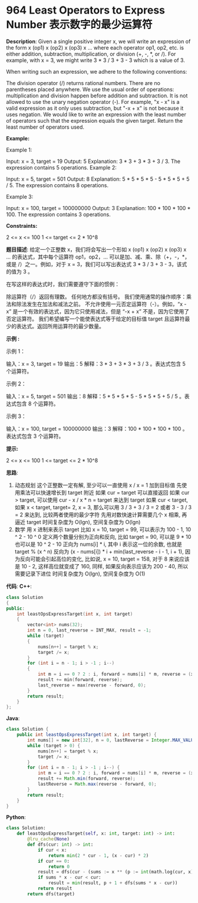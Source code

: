 # 964 Least Operators to Express Number 表示数字的最少运算符

__Description__:
Given a single positive integer x, we will write an expression of the form x (op1) x (op2) x (op3) x ... where each operator op1, op2, etc. is either addition, subtraction, multiplication, or division (+, -, \*, or /). For example, with x = 3, we might write 3 \* 3 / 3 + 3 - 3 which is a value of 3.

When writing such an expression, we adhere to the following conventions:

The division operator (/) returns rational numbers.
There are no parentheses placed anywhere.
We use the usual order of operations: multiplication and division happen before addition and subtraction.
It is not allowed to use the unary negation operator (-). For example, "x - x" is a valid expression as it only uses subtraction, but "-x + x" is not because it uses negation.
We would like to write an expression with the least number of operators such that the expression equals the given target. Return the least number of operators used.

__Example:__

Example 1:

Input: x = 3, target = 19
Output: 5
Explanation: 3 \* 3 + 3 \* 3 + 3 / 3.
The expression contains 5 operations.
Example 2:

Input: x = 5, target = 501
Output: 8
Explanation: 5 \* 5 \* 5 \* 5 - 5 \* 5 \* 5 + 5 / 5.
The expression contains 8 operations.

Example 3:

Input: x = 100, target = 100000000
Output: 3
Explanation: 100 \* 100 \* 100 * 100.
The expression contains 3 operations.

__Constraints:__

2 <= x <= 100
1 <= target <= 2 * 10^8

__题目描述__:
给定一个正整数 x，我们将会写出一个形如 x (op1) x (op2) x (op3) x ... 的表达式，其中每个运算符 op1，op2，… 可以是加、减、乘、除（+，-，\*，或是 /）之一。例如，对于 x = 3，我们可以写出表达式 3 \* 3 / 3 + 3 - 3，该式的值为 3 。

在写这样的表达式时，我们需要遵守下面的惯例：

除运算符（/）返回有理数。
任何地方都没有括号。
我们使用通常的操作顺序：乘法和除法发生在加法和减法之前。
不允许使用一元否定运算符（-）。例如，“x - x” 是一个有效的表达式，因为它只使用减法，但是 “-x + x” 不是，因为它使用了否定运算符。
我们希望编写一个能使表达式等于给定的目标值 target 且运算符最少的表达式。返回所用运算符的最少数量。

__示例 :__

示例 1：

输入：x = 3, target = 19
输出：5
解释：3 \* 3 + 3 \* 3 + 3 / 3 。表达式包含 5 个运算符。

示例 2：

输入：x = 5, target = 501
输出：8
解释：5 \* 5 \* 5 \* 5 - 5 \* 5 \* 5 + 5 / 5 。表达式包含 8 个运算符。

示例 3：

输入：x = 100, target = 100000000
输出：3
解释：100 \* 100 \* 100 \* 100 。表达式包含 3 个运算符。

__提示:__

2 <= x <= 100
1 <= target <= 2 * 10^8

__思路__:

1. 动态规划
这个正整数一定有解, 至少可以一直使用 x / x = 1 加到目标值
先使用乘法可以快速增长到 target 附近
如果 cur = target 可以直接返回
如果 cur > target, 可以使用 cur - x / x * n = target 来达到 target
如果 cur < target, 如果 x < target, target= 2, x = 3, 那么可以用 3 / 3 + 3 / 3 = 2 或者 3 - 3 / 3 = 2 来达到, 比较两者使用的最少字符
先用对数快速计算需要几个 x 相乘, 再逼近 target
时间复杂度为 O(lgn), 空间复杂度为 O(lgn)
2. 数学
用 x 进制来表示 target
比如 x = 10, target = 99, 可以表示为 100 - 1, 10 ^ 2 - 10 ^ 0
定义两个数量分别为正向和反向, 比如 target = 90, 可以是 9 * 10 也可以是 10 ^ 2 - 10
正向为 nums[i] \* i, 其中 i 表示这一位的余数, 也就是 target % (x ^ n)
反向为 (x - nums[i]) \* i + min(last_reverse - i - 1, i + 1), 因为反向可能会引起高位的变化, 比如说, x = 10, target = 158, 对于 8 来说应该是 10 - 2, 这样高位就变成了 160, 同样, 如果反向表示应该为 200 - 40, 所以需要记录下进位
时间复杂度为 O(lgn), 空间复杂度为 O(1)

__代码__:
__C++__:

```C++
class Solution 
{
public:
    int leastOpsExpressTarget(int x, int target) 
    {
        vector<int> nums(32);
        int n = 0, last_reverse = INT_MAX, result = -1;
        while (target) 
        {
            nums[n++] = target % x;
            target /= x;
        }
        for (int i = n - 1; i > -1 ; i--) 
        {
            int m = i == 0 ? 2 : i, forward = nums[i] * m, reverse = (x - nums[i]) * m + min(last_reverse - i - 1 , i + 1);
            result += min(forward, reverse);
            last_reverse = max(reverse - forward, 0);
        }
        return result;
    }
};
```

__Java__:

```Java
class Solution {
    public int leastOpsExpressTarget(int x, int target) {
        int nums[] = new int[32], n = 0, lastReverse = Integer.MAX_VALUE, result = -1;
        while (target > 0) {
            nums[n++] = target % x;
            target /= x;
        }
        for (int i = n - 1; i > -1 ; i--) {
            int m = i == 0 ? 2 : i, forward = nums[i] * m, reverse = (x - nums[i]) * m + Math.min(lastReverse - i - 1 , i + 1);
            result += Math.min(forward, reverse);
            lastReverse = Math.max(reverse - forward, 0);
        }
        return result;
    }
}
```

__Python__:

```Python
class Solution:
    def leastOpsExpressTarget(self, x: int, target: int) -> int:
        @lru_cache(None)
        def dfs(cur: int) -> int:
            if cur < x:
                return min(2 * cur - 1, (x - cur) * 2)
            if cur == 0:
                return 0
            result = dfs(cur - (sums := x ** (p := int(math.log(cur, x))))) + p
            if sums * x - cur < cur:
                result = min(result, p + 1 + dfs(sums * x - cur))
            return result
        return dfs(target)
```

